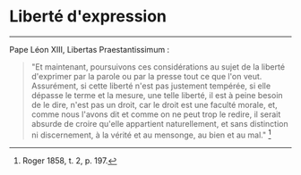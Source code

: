 # Liberté d'expression

***

Pape Léon XIII, Libertas Praestantissimum :

> "Et maintenant, poursuivons ces considérations au sujet de la liberté d'exprimer par la parole ou par la presse tout ce que l'on veut. Assurément, si cette liberté n'est pas justement tempérée, si elle dépasse le terme et la mesure, une telle liberté, il est à peine besoin de le dire, n'est pas un droit, car le droit est une faculté morale, et, comme nous l'avons dit et comme on ne peut trop le redire, il serait absurde de croire qu'elle appartient naturellement, et sans distinction ni discernement, à la vérité et au mensonge, au bien et au mal." [^1]

[^1]: Roger 1858, t. 2, p. 197.

